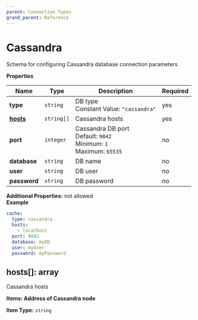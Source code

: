 ```yaml
---
parent: Connection Types
grand_parent: Reference
---
```


# Cassandra

Schema for configuring Cassandra database connection parameters


**Properties**

|Name|Type|Description|Required|
|----|----|-----------|--------|
|**type**|`string`|DB type<br/>Constant Value: `"cassandra"`<br/>|yes|
|[**hosts**](#hosts)|`string[]`|Cassandra hosts<br/>|yes|
|**port**|`integer`|Cassandra DB port<br/>Default: `9042`<br/>Minimum: `1`<br/>Maximum: `65535`<br/>|no|
|**database**|`string`|DB name<br/>|no|
|**user**|`string`|DB user<br/>|no|
|**password**|`string`|DB password<br/>|no|

**Additional Properties:** not allowed  
**Example**

```yaml
cache:
  type: cassandra
  hosts:
    - localhost
  port: 9042
  database: myDB
  user: myUser
  password: myPassword

```

<a name="hosts"></a>
## hosts\[\]: array

Cassandra hosts


**Items: Address of Cassandra node**

**Item Type:** `string`  

